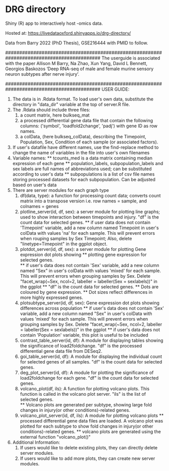 # DRG directory

Shiny (R) app to interactively host -omics data.

Hosted at:
https://livedataoxford.shinyapps.io/drg-directory/

Data from Barry 2022 (PhD Thesis), GSE216444 with PMID to follow.

##########################################################################################
The userguide is associated with the paper
Allison M Barry, Na Zhao, Xun Yang, David L Bennett, Georgios Baskozos
‘Deep RNA-seq of male and female murine sensory neuron subtypes after nerve injury’. 

##########################################################################################
USER GUIDE: 
1. The data is in .Rdata format. To load user's own data, substitute the directory in "data_dir" variable at the top of server.R file. 
2. The .Rdata should include three files: 
    1) a count matrix, here bulkseq_mat 
    2) a processed differential gene data file that contain the following columns: ('symbol', 'loadfold2change', 'padj') with gene ID as row names. 
    3) a colData, (here bulkseq_colData), describing the Timepoint, Population, Sex, Condition of each sample (or associated factors).  
3. If user's datafile have different names, use the find-replace method to change the name of variables in the file into user's own filenames 
4. Variable names: 
      ** tcounts_med is a data matrix containing median expression of each gene
      ** population_labels, subpopulation_labels and sex labels are full names of abbreviations used; can be substituted according to user's data 
      ** subpopulations is a list of csv file names storing processed datasets for each subpopulation. Can be adjusted based on user's data  
5. There are server modules for each graph type 
      1) df(data, type): a function for processing count data; converts count matrix into a transpose version i.e. row names = sample, and colnames = genes  
      2) plotline_server(id, df, sex): a server module for plotting line graphs; used to show interaction between timepoints and injury. "df" is the count data for selected genes.
              ** if user data does not contain 'Timepoint' variable, add a new column named Timepoint in user's colData with values 'na' for each sample. This will 
              prevent errors when rouping samples by Sex Timepoint; Also, delete "linetype=Timepoint" in the ggplot object. 
      3) plotdot_server(id, df, sex): a server module for plotting Gene expression dot plots showing
              ** plotting gene expression for selected genes.  
              ** if user's data does not contain 'Sex' variable, add a new column named "Sex" in user's colData with values 'mixed' for each sample. This will 
              prevent errors when grouping samples by Sex. Delete "facet_wrap(~Sex, ncol=2, labeller = labeller(Sex = sexlabels))" in the ggplot
              ** "df" is the count data for selected genes.
              ** Dots are coloured by gene expression.
              ** Dot sizes reflect differences in more highly expressed genes.
      4) plotsubtype_server(id, df, sex): Gene expression dot plots showing differences across population 
              ** if user's data does not contain 'Sex' variable, add a new column named "Sex" in user's colData with values 'mixed' for each sample. This will 
              prevent errors when grouping samples by Sex. Delete "facet_wrap(~Sex, ncol=2, labeller = labeller(Sex = sexlabels))" in the ggplot
              ** if user's data does not contain 'Population' variable, this plot is useful to be included 
      5) contrast_table_server(id, df): A module for displaying tables showing the significance of load2foldchange. "df" is the processed differential gene data file from DESeq2. 
      6) goi_table_server(id, df): A module for displaying the individual count for selected genes of all samples. "df" is the count data for selected genes. 
      7) deg_plot_server(id, df): A module for plotting the significance of load2foldchange for each gene. "df" is the count data for selected genes.
      8) volcano_plot(df, ils): A function for plotting volcano plots. This function is called in the volcano plot server. "ils" is the list of selected genes.  
              ** Volcano plots are generated per subtype, showing large fold changes in injury(or other conditions)-related genes. 
      9) volcano_plot_server(id, df, ils): A module for plotting volcano plots 
              ** processed differential gene data files are loaded. A volcano plot was plotted for each subtype to show fold changes in injury(or other conditions)-related genes. 
              ** volcano plots are generated using the external function "volcano_plot()"
4. Additional Information:
    1) If users would like to delete existing plots, they can directly delete server modules. 
    2) If users would like to add more plots, they can create new server modules. 
